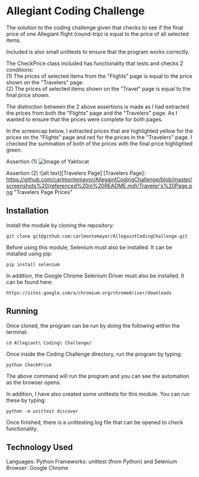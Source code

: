 # Allegiant Coding Challenge 

The solution to the coding challenge given that checks to see if the final price of 
one Allegiant flight (round-trip) is equal to the price of all selected items. 

Included is also small unittests to ensure that the program works correctly.

The CheckPrice class included has functionality that tests and checks 2 conditions:\
    (1) The prices of selected items from the "Flights" page is equal to the price
        shown on the "Travelers" page.  \
    (2) The prices of selected items shown on the "Travel" page is equal to the 
        final price shown.

The distinction between the 2 above assertions is made as I had extracted the prices
from both the "Flights" page and the "Travelers" page. As I wanted to ensure that 
the prices were complete for both pages.

In the screencap below, I extracted prices that are highlighted yellow for the prices on 
the "Flights" page and red for the prices in the "Travelers" page. I checked the 
summation of both of the prices with the final price highlighted green. 

Assertion (1)
![Image of Yaktocat](https://github.com/carlmontemayor/AllegaintCodingChallenge/blob/master/screenshots%20(referenced%20in%20README.md)/Flights%20Page.png)

Assertion (2)
![alt text][Travelers Page]
[Travelers Page]: https://github.com/carlmontemayor/AllegaintCodingChallenge/blob/master/screenshots%20(referenced%20in%20README.md)/Traveler's%20Page.png "Travelers Page Prices"
   

## Installation

Install the module by cloning the repository:
```
git clone git@github.com:carlmontemayor/AllegaintCodingChallenge.git
```

Before using this module, Selenium must also be installed. It can be installed using pip:
```
pip install selenium
```


In addition, the Google Chrome Selenium Driver must also be installed. It can be found here:
```
https://sites.google.com/a/chromium.org/chromedriver/downloads
```

## Running

Once cloned, the program can be run by doing the following within the terminal:
```
cd Allegiant\ Coding\ Challenge/ 
```

Once inside the Coding Challenge directory, run the program by typing:
```
python CheckPrice
```
The above command will run the program and you can see the automation as the browser 
opens.

In addition, I have also created some unittests for this module. You can run these by
typing:
```
python -m unittest discover
```

Once finished, there is a unittesting.log file that can be opened to check functionality.

## Technology Used
Languages: Python
Frameworks: unittest (from Python) and Selenium
Browser: Google Chrome
